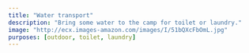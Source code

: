 ```yaml
---
title: "Water transport"
description: "Bring some water to the camp for toilet or laundry."
image: "http://ecx.images-amazon.com/images/I/51bQXcFbOmL.jpg"
purposes: [outdoor, toilet, laundry]
---
```

